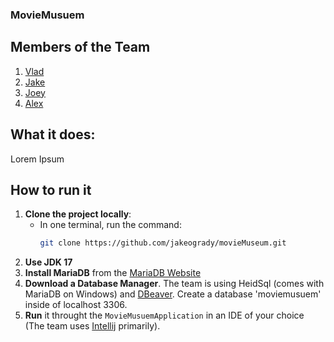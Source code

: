 ### MovieMusuem

## Members of the Team
1. [Vlad](https://github.com/vdflorea)
2. [Jake](https://github.com/jakeogrady)
3. [Joey](https://github.com/Joey-2134)
4. [Alex](https://github.com/AlexAi4)

## What it does:
Lorem Ipsum

## How to run it
1. **Clone the project locally**:
   - In one terminal, run the command:  
     ```bash
     git clone https://github.com/jakeogrady/movieMuseum.git
     ```
2. **Use JDK 17**
9. **Install MariaDB** from the [MariaDB Website](https://mariadb.com/downloads/community/)
3. **Download a Database Manager**. The team is using HeidSql (comes with MariaDB on Windows) and [DBeaver](https://dbeaver.io/download/). Create a database 'moviemusuem' inside of localhost 3306.
4. **Run** it throught the `MovieMusuemApplication` in an IDE of your choice (The team uses [Intellij](https://www.jetbrains.com/idea/download/?section=linux) primarily).
